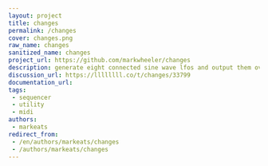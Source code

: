 ```yaml
---
layout: project
title: changes
permalink: /changes
cover: changes.png
raw_name: changes
sanitized_name: changes
project_url: https://github.com/markwheeler/changes
description: generate eight connected sine wave lfos and output them over midi
discussion_url: https://llllllll.co/t/changes/33799
documentation_url: 
tags:
 - sequencer
 - utility
 - midi
authors:
 - markeats
redirect_from:
 - /en/authors/markeats/changes
 - /authors/markeats/changes
---
```

